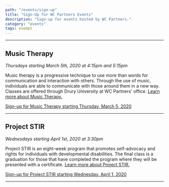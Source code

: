 ```yaml
---
path: "/events/sign-up"
title: "Sign-Up for WC Partners Events"
description: "Sign-up for events hosted by WC Partners."
category: "events"
tags: exempt
---
```


---

## Music Therapy

_Thursdays starting March 5th, 2020 at 4:15pm and 5:15pm_

Music therapy is a progressive technique to use more than words for communication and interaction with others. Through the use of music, individuals are able to communicate with those around them in a new way. Classes are offered through Drury University at WC Partners' office. [Learn more about Music Therapy.](/events/music-therapy)

[Sign-up for Music Therapy starting Thursday, March 5, 2020](https://forms.office.com/Pages/ResponsePage.aspx?id=cq9efqWKMkaKW3CNotmIfBBiwM7TbDlDkZ4MVch3Jz1URVRIQTNITlVZNTVMRjhPOVRQNzc5RzRSSC4u)

---

## Project STIR

_Wednesdays starting April 1st, 2020 at 3:30pm_

Project STIR is an eight-week program that promotes self-advocacy and rights for individuals with developmental disabilities. The final class is a graduation for those that have completed the program where they will be presented with a certificate. [Learn more about Project STIR.](/events/project-stir)

[Sign-up for Project STIR starting Wednesday, April 1, 2020](https://forms.office.com/Pages/ResponsePage.aspx?id=cq9efqWKMkaKW3CNotmIfBBiwM7TbDlDkZ4MVch3Jz1URFFLVUdOMk8yRTFEUU04Q0EzS1ZEQzI2Ri4u)

---
